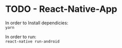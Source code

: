 # TODO - React-Native-App

In order to Install dependicies:<br/>
<code>yarn</code>

In order to run:<br/>
<code>react-native run-android</code>
